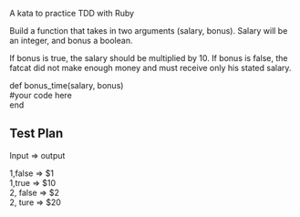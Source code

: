 A kata to practice TDD with Ruby

Build a function that takes in two arguments (salary, bonus). Salary will be an integer, and bonus a boolean.

If bonus is true, the salary should be multiplied by 10. If bonus is false, the fatcat did not make enough money and must receive only his stated salary.

def bonus_time(salary, bonus) <br>
#your code here <br>
end <br>

## Test Plan

Input => output

1,false => $1 <br>
1,true => $10 <br>
2, false => $2 <br>
2, ture => $20
